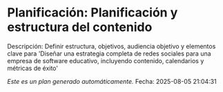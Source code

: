 # Planificación: Planificación y estructura del contenido

Descripción: Definir estructura, objetivos, audiencia objetivo y elementos clave para 'Diseñar una estrategia completa de redes sociales para una empresa de software educativo, incluyendo contenido, calendarios y métricas de éxito'

*Este es un plan generado automáticamente.*
Fecha: 2025-08-05 21:04:31
